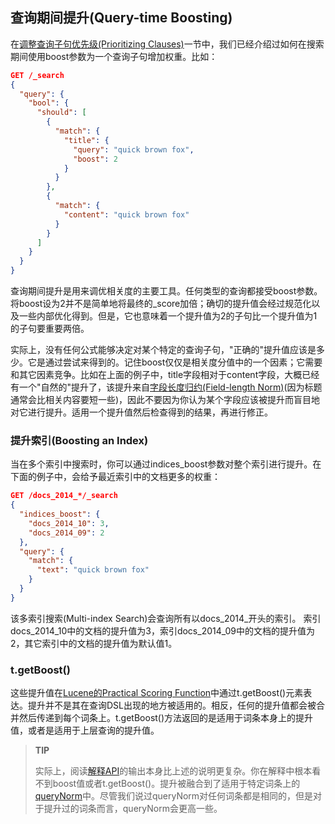 ## 查询期间提升(Query-time Boosting) ##

在[调整查询子句优先级(Prioritizing Clauses)](http://www.elasticsearch.org/guide/en/elasticsearch/guide/current/multi-query-strings.html#prioritising-clauses)一节中，我们已经介绍过如何在搜索期间使用boost参数为一个查询子句增加权重。比如：

```json
GET /_search
{
  "query": {
    "bool": {
      "should": [
        {
          "match": {
            "title": {
              "query": "quick brown fox",
              "boost": 2 
            }
          }
        },
        {
          "match": { 
            "content": "quick brown fox"
          }
        }
      ]
    }
  }
}
```

查询期间提升是用来调优相关度的主要工具。任何类型的查询都接受boost参数。将boost设为2并不是简单地将最终的_score加倍；确切的提升值会经过规范化以及一些内部优化得到。但是，它也意味着一个提升值为2的子句比一个提升值为1的子句要重要两倍。

实际上，没有任何公式能够决定对某个特定的查询子句，"正确的"提升值应该是多少。它是通过尝试来得到的。记住boost仅仅是相关度分值中的一个因素；它需要和其它因素竞争。比如在上面的例子中，title字段相对于content字段，大概已经有一个"自然的"提升了，该提升来自[字段长度归约(Field-length Norm)](http://www.elasticsearch.org/guide/en/elasticsearch/guide/current/scoring-theory.html#field-norm)(因为标题通常会比相关内容要短一些)，因此不要因为你认为某个字段应该被提升而盲目地对它进行提升。适用一个提升值然后检查得到的结果，再进行修正。

### 提升索引(Boosting an Index) ###

当在多个索引中搜索时，你可以通过indices_boost参数对整个索引进行提升。在下面的例子中，会给予最近索引中的文档更多的权重：

```json
GET /docs_2014_*/_search 
{
  "indices_boost": { 
    "docs_2014_10": 3,
    "docs_2014_09": 2
  },
  "query": {
    "match": {
      "text": "quick brown fox"
    }
  }
}
```

该多索引搜索(Multi-index Search)会查询所有以docs_2014_开头的索引。
索引docs_2014_10中的文档的提升值为3，索引docs_2014_09中的文档的提升值为2，其它索引中的文档的提升值为默认值1。

### t.getBoost() ###

这些提升值在[Lucene的Practical Scoring Function](http://www.elasticsearch.org/guide/en/elasticsearch/guide/current/practical-scoring-function.html)中通过t.getBoost()元素表达。提升并不是其在查询DSL出现的地方被适用的。相反，任何的提升值都会被合并然后传递到每个词条上。t.getBoost()方法返回的是适用于词条本身上的提升值，或者是适用于上层查询的提升值。

> **TIP**
> 
> 实际上，阅读[解释API](http://www.elasticsearch.org/guide/en/elasticsearch/guide/current/relevance-intro.html#explain)的输出本身比上述的说明更复杂。你在解释中根本看不到boost值或者t.getBoost()。提升被融合到了适用于特定词条上的[queryNorm](http://www.elasticsearch.org/guide/en/elasticsearch/guide/current/practical-scoring-function.html#query-norm)中。尽管我们说过queryNorm对任何词条都是相同的，但是对于提升过的词条而言，queryNorm会更高一些。





